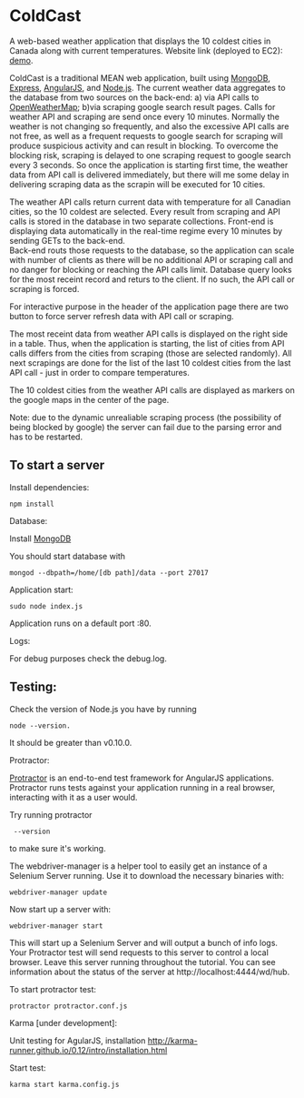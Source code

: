 ColdCast
========

A web-based weather application that displays the 10 coldest cities in Canada along with current temperatures.
Website link (deployed to EC2): [demo](http://ec2-54-194-35-254.eu-west-1.compute.amazonaws.com/).

ColdCast is a traditional MEAN web application, built using [MongoDB](http://docs.mongodb.org/), [Express](http://expressjs.com/), [AngularJS](http://angularjs.org/), and [Node.js](http://nodejs.org/). The current weather data aggregates to the database from two sources on the back-end: a) via API calls to [OpenWeatherMap](openweathermap.org); b)via scraping google search result pages.
Calls for weather API and scraping are send once every 10 minutes. Normally the weather is not changing so frequently, and also the excessive API calls are not free, as well as a frequent requests to google search for scraping will produce suspicious activity and can result in blocking.
To overcome the blocking risk, scraping is delayed to one scraping request to google search every 3 seconds. So once the application is starting first time, the weather data from API call is delivered immediately, but there will me some delay in delivering scraping data as the scrapin will be executed for 10 cities.

The weather API calls return current data with temperature for all Canadian cities, so the 10 coldest are selected.
Every result from scraping and API calls is stored in the database in two separate collections. Front-end is displaying data automatically in the real-time regime every 10 minutes by sending GETs to the back-end.  
Back-end routs those requests to the database, so the application can scale with number of clients as there will be no additional API or scraping call and no danger for blocking or reaching the API calls limit. Database query looks for the most receint record and returs to the client. If no such, the API call or scraping is forced.

For interactive purpose in the header of the application page there are two button to force server refresh data with API call or scraping.

The most receint data from weather API calls is displayed on the right side in a table. Thus, when the application is starting, the list of cities from API calls differs from the cities from scraping (those are selected randomly). All next scrapings are done for the list of the last 10 coldest cities from the last API call - just in order to compare temperatures.

The 10 coldest cities from the weather API calls are displayed as markers on the google maps in the center of the page.

Note: due to the dynamic unrealiable scraping process (the possibility of being blocked by google) the server can fail due to the parsing error and has to be restarted.

To start a server
---------------
Install dependencies:

    npm install

Database:

Install [MongoDB](http://docs.mongodb.org/manual/installation/)

You should start database with 

    mongod --dbpath=/home/[db path]/data --port 27017

Application start:

    sudo node index.js

Application runs on a default port :80. 

Logs: 

For debug purposes check the debug.log.
    
Testing: 
---------------
Check the version of Node.js you have by running 

    node --version. 
    
It should be greater than v0.10.0.

Protractor:

[Protractor](http://angular.github.io/protractor) is an end-to-end test framework for AngularJS applications. Protractor runs tests against your application running in a real browser, interacting with it as a user would.

Try running protractor 

     --version 

to make sure it's working.

The webdriver-manager is a helper tool to easily get an instance of a Selenium Server running. Use it to download the necessary binaries with:

    webdriver-manager update

Now start up a server with: 

    webdriver-manager start

This will start up a Selenium Server and will output a bunch of info logs. Your Protractor test will send requests to this server  to control a local browser. Leave this server running throughout the tutorial. You can see information about the status of the server at http://localhost:4444/wd/hub.
 
To start protractor test: 

    protractor protractor.conf.js

Karma [under development]:

Unit testing for AgularJS, installation http://karma-runner.github.io/0.12/intro/installation.html

Start test: 

    karma start karma.config.js
